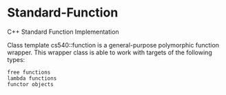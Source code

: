 # Standard-Function
C++ Standard Function Implementation

Class template cs540::function is a general-purpose polymorphic function wrapper.
This wrapper class is able to work with targets of the following types:

    free functions
    lambda functions
    functor objects 
